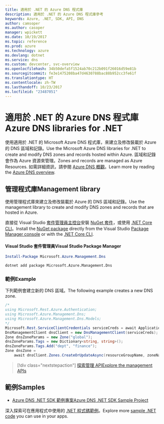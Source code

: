 ```yaml
---
title: 適用於 .NET 的 Azure DNS 程式庫
description: 適用於 .NET 的 Azure DNS 程式庫參考
keywords: Azure, .NET, SDK, API, DNS
author: camsoper
ms.author: casoper
manager: wpickett
ms.date: 10/19/2017
ms.topic: reference
ms.prod: azure
ms.technology: azure
ms.devlang: dotnet
ms.service: dns
ms.custom: devcenter, svc-overview
ms.openlocfilehash: 34b50defa5f1524ab70c212b091f26016d59e81b
ms.sourcegitcommit: fe3e1475208ba47d4630788bac88b952cc3fe61f
ms.translationtype: HT
ms.contentlocale: zh-TW
ms.lasthandoff: 10/23/2017
ms.locfileid: "23487051"
---
```

# <a name="azure-dns-libraries-for-net"></a><span data-ttu-id="3c262-104">適用於 .NET 的 Azure DNS 程式庫</span><span class="sxs-lookup"><span data-stu-id="3c262-104">Azure DNS libraries for .NET</span></span>

<span data-ttu-id="3c262-105">使用適用於 .NET 的 Microsoft Azure DNS 程式庫，來建立及修改裝載於 Azure 的 DNS 區域和記錄。</span><span class="sxs-lookup"><span data-stu-id="3c262-105">Use the Microsoft Azure DNS libraries for .NET to create and modify DNS zones and records hosted within Azure.</span></span> <span data-ttu-id="3c262-106">區域和記錄會作為 Azure 資源來管理。</span><span class="sxs-lookup"><span data-stu-id="3c262-106">Zones and records are managed as Azure Resources.</span></span> <span data-ttu-id="3c262-107">如需詳細資訊，請參閱 [Azure DNS 概觀](/azure/dns/dns-overview)。</span><span class="sxs-lookup"><span data-stu-id="3c262-107">Learn more by reading the [Azure DNS overview](/azure/dns/dns-overview).</span></span>

## <a name="management-library"></a><span data-ttu-id="3c262-108">管理程式庫</span><span class="sxs-lookup"><span data-stu-id="3c262-108">Management library</span></span>

<span data-ttu-id="3c262-109">使用管理程式庫來建立及修改裝載於 Azure 的 DNS 區域和記錄。</span><span class="sxs-lookup"><span data-stu-id="3c262-109">Use the management library to create and modify DNS zones and records that are hosted in Azure.</span></span>

<span data-ttu-id="3c262-110">直接從 Visual Studio [套件管理員主控台][PackageManager]安裝 [NuGet 套件](https://www.nuget.org/packages/Microsoft.Azure.Management.Dns)，或使用 [.NET Core CLI][DotNetCLI]。</span><span class="sxs-lookup"><span data-stu-id="3c262-110">Install the [NuGet package](https://www.nuget.org/packages/Microsoft.Azure.Management.Dns) directly from the Visual Studio [Package Manager console][PackageManager] or with the [.NET Core CLI][DotNetCLI].</span></span>

#### <a name="visual-studio-package-manager"></a><span data-ttu-id="3c262-111">Visual Studio 套件管理員</span><span class="sxs-lookup"><span data-stu-id="3c262-111">Visual Studio Package Manager</span></span>

```powershell
Install-Package Microsoft.Azure.Management.Dns
```

```bash
dotnet add package Microsoft.Azure.Management.Dns
```

### <a name="example"></a><span data-ttu-id="3c262-112">範例</span><span class="sxs-lookup"><span data-stu-id="3c262-112">Example</span></span>

<span data-ttu-id="3c262-113">下列範例會建立新的 DNS 區域。</span><span class="sxs-lookup"><span data-stu-id="3c262-113">The following example creates a new DNS zone.</span></span>

```csharp
/*
using Microsoft.Rest.Azure.Authentication;
using Microsoft.Azure.Management.Dns;
using Microsoft.Azure.Management.Dns.Models;
*/
Microsoft.Rest.ServiceClientCredentials serviceCreds = await ApplicationTokenProvider.LoginSilentAsync(tenantId, clientId, secret);
DnsManagementClient dnsClient = new DnsManagementClient(serviceCreds);            
Zone dnsZoneParams = new Zone("global");
dnsZoneParams.Tags = new Dictionary<string, string>();
dnsZoneParams.Tags.Add("dept", "finance");
Zone dnsZone =
    await dnsClient.Zones.CreateOrUpdateAsync(resourceGroupName, zoneName, dnsZoneParams, null, "*");
```

> [!div class="nextstepaction"]
> [<span data-ttu-id="3c262-114">探索管理 API</span><span class="sxs-lookup"><span data-stu-id="3c262-114">Explore the management APIs</span></span>](/dotnet/api/overview/azure/dns/management)

## <a name="samples"></a><span data-ttu-id="3c262-115">範例</span><span class="sxs-lookup"><span data-stu-id="3c262-115">Samples</span></span>

* [<span data-ttu-id="3c262-116">Azure DNS .NET SDK 範例專案</span><span class="sxs-lookup"><span data-stu-id="3c262-116">Azure DNS .NET SDK Sample Project</span></span>](https://www.microsoft.com/download/details.aspx?id=47268)

<span data-ttu-id="3c262-117">深入探索可在應用程式中使用的 [.NET 程式碼範例](https://azure.microsoft.com/resources/samples/?platform=dotnet)。</span><span class="sxs-lookup"><span data-stu-id="3c262-117">Explore more [sample .NET code](https://azure.microsoft.com/resources/samples/?platform=dotnet) you can use in your apps.</span></span>

[PackageManager]: https://docs.microsoft.com/nuget/tools/package-manager-console
[DotNetCLI]: https://docs.microsoft.com/dotnet/core/tools/dotnet-add-package

